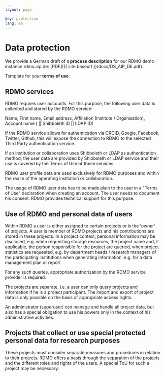 ```yaml
---
layout: page

key: protection
lang: en
---
```


Data protection
=============

We provide a German draft of a **process description** for our RDMO demo instance rdmo.aip.de: [PDF]({{ site.baseurl }}/docs/DS_AIP_DE.pdf). 


Template for your **terms of use**:

RDMO services 
-----------------------
RDMO requires user accounts. For this purpose, the following user data is collected and stored by the RDMO service:

Name, First name, Email address, Affiliation (Institute / Organisation), Account name ( || Shibboleth ID || LDAP ID)

If the RDMO service allows for authentication via ORCID, Google, Facebook, Twitter, Github,  this will expose the connection to RDMO to the selected Third Party authentication service.

If an institution or collaboration uses Shibboleth or LDAP as authentication method, the user data are provided by Shibboleth or LDAP service and their use is covered by the Terms of Use of these services. 

RDMO user profile data are used exclusively for RDMO purposes and within the realm of the operating institution or collaboration.   

The usage of RDMO user data  has to be made plain to the user in a "Terms of Use" declaration when creating an account. The user needs to document his consent. RDMO provides technical support for this purpose.


Use of RDMO and personal data of users
---------------------------------------------------------

Within RDMO a user is either assigned to certain projects or is the 'owner' of projects. A user is member of RDMO projects and his contributions are stored in these projects. In a project context, personal information may be disclosed, e.g. 
when requesting storage resources, the project name and, if applicable, the person responsible for the project are queried,
when project statistics are requested, e.g. by department heads / research managers of the participating institutions
when generating information, e.g. for a data management plan or report

For  any such queries, appropriate authorization by the RDMO service provider is required.

The projects are separate, i.e. a user can only query projects and information if he is a project participant.
The import and export of project data is only possible on the basis of appropriate access rights. 

An administrator (superuser) can manage and handle all project data, but also has a special obligation to use his powers only in the context of his administrative activities.

 
Projects that collect or use special protected personal data for research purposes
--------------------------------------------------------------------------------------------------------------

These projects must consider separate measures and procedures in relation to their projects. RDMO offers a basis through the separation of the projects and the  different roles and rights of the users. A special ToU for such a project may be necessary.  
